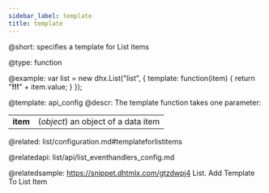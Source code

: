 ```yaml
---
sidebar_label: template
title: template
---          
```


@short: 
specifies a template for List items




@type: function

@example: 
var list = new dhx.List("list", {
	template: function(item) {
		return "<strong>!!!</strong>" + item.value;
	}
});


@template:	api_config
@descr: 
The template function takes one parameter:

<table class="webixdoc_links">
	<tbody>
        <tr>
			<td class="webixdoc_links0"><b>item</b></td>
			<td>(<i>object</i>) an object of a data item</td>
		</tr>
    </tbody>
</table>

@related: list/configuration.md#templateforlistitems


@relatedapi: list/api/list_eventhandlers_config.md

@relatedsample: https://snippet.dhtmlx.com/gtzdwpj4	List. Add Template To List Item

